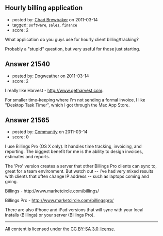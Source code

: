 ## Hourly billing application

- posted by: [Chad Brewbaker](https://stackexchange.com/users/-1/8613-chad-brewbaker) on 2011-03-14
- tagged: `software`, `sales`, `finance`
- score: 2

What application do you guys use for hourly client billing/tracking?

Probably a "stupid" question, but very useful for those just starting.


## Answer 21540

- posted by: [Dogweather](https://stackexchange.com/users/-1/5912-dogweather) on 2011-03-14
- score: 2

I really like Harvest - http://www.getharvest.com.

For smaller time-keeping where I'm not sending a formal invoice, I like "Desktop Task Timer", which I got through the Mac App Store.


## Answer 21565

- posted by: [Community](https://stackexchange.com/users/-1/-1-community) on 2011-03-14
- score: 0

I use Billings Pro (OS X only).  It handles time tracking, invoicing, and reporting. The biggest benefit for me is the ability to design invoices, estimates and reports.

The 'Pro' version creates a server that other Billings Pro clients can sync to, great for a team environment. But watch out -- I've had very mixed results with clients that often change IP address -- such as laptops coming and going.

Billings - http://www.marketcircle.com/billings/

Billings Pro - http://www.marketcircle.com/billingspro/

There are also iPhone and iPad versions that will sync with your local installs (Billings) or your server (Billings Pro).



---

All content is licensed under the [CC BY-SA 3.0 license](https://creativecommons.org/licenses/by-sa/3.0/).
